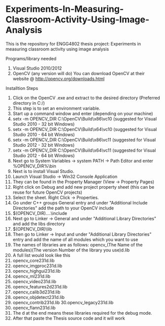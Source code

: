 Experiments-In-Measuring-Classroom-Activity-Using-Image-Analysis
================================================================

This is the repository for ENGG4802 thesis project: Experiments in measuring classroom activity using image analysis

Programs/library needed
1) Visual Studio 2010/2012
2) OpenCV (any version will do)
You can download OpenCV at their website @ http://opencv.org/downloads.html

Installtion Steps

1. Click on the OpenCV .exe and extract to the desired directory (Preferred directory in C:/)
2. This step is to set an environment variable. 
3. Start up a command window and enter (depending on your machine)
4. setx -m OPENCV_DIR C:\OpenCV\Build\x86\vc10     (suggested for Visual Studio 2010 - 32 bit Windows)
5. setx -m OPENCV_DIR C:\OpenCV\Build\x64\vc10     (suggested for Visual Studio 2010 - 64 bit Windows)
6. setx -m OPENCV_DIR C:\OpenCV\Build\x86\vc11     (suggested for Visual Studio 2012 - 32 bit Windows)
7. setx -m OPENCV_DIR C:\OpenCV\Build\x64\vc11     (suggested for Visual Studio 2012 - 64 bit Windows)
8. Next go to System Variables -> system PATH -> Path Editor and enter %OPENCV_DIR%\bin
9. Next is to install Visual Studio.
10. Launch Visual Studio -> Win32 Console Application
11. They can be found in the Property Manager (View -> Property Pages)
12. Right click on Debug and add new project property sheet (this can be reuse for future OpenCV projects)
13. Select the sheet. Right Click -> Properties.
14. Go under C++ groups General entry and under "Additional Include Directories" add the path to your OpenCV include
15. $(OPENCV_DIR)\..\..\include
16. Next go to Linker -> General and under "Additional Library Directories" and add the libs directory
17. $(OPENCV_DIR)\lib
18. Then go to Linker -> Input and under "Additional Library Directories" entry and add the name of all modules which you want to use
19. The names of libraries are as follows: opencv_(The Name of the modules)(The version Number of the library you use)d.lib
20. A full list would look like this
21. opencv_core231d.lib
22. opencv_imgproc231d.lib
23. opencv_highgui231d.lib
24. opencv_ml231d.lib
25. opencv_video231d.lib
26. opencv_features2d231d.lib
27. opencv_calib3d231d.lib
28. opencv_objdetect231d.lib
29. opencv_contrib231d.lib
30.opencv_legacy231d.lib
32. opencv_flann231d.lib
33. The d at the end means these libraries required for the debug mode.
34. After that paste the Thesis source code and it will work



